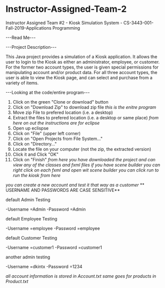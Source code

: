# Instructor-Assigned-Team-2
Instructor Assigned Team #2 - Kiosk Simulation System - CS-3443-001-Fall-2019-Applications Programming



---Read Me---



---Project Description---

This Java project provides a simulation of a Kiosk application. It allows the user to login to the Kiosk as either an administrator, employee, or customer. For the former two account types, the user is given special permissions for manipulating account and/or product data. For all three account types, the user is able to view the Kiosk page, and can select and purchase from a variety of items.


---Looking at the code/entire program---

1. Click on the green "Clone or download" button
2. Click on "Download Zip" to download zip file
*this is the enitre program*
3. Move zip File to prefered location (i.e. a desktop)
4. Extract the files to prefered location (i.e. a desktop or same place)
*from here on out the instructions are for eclipse*
5. Open up eclispse
6. Click on "File" (upper left corner)
7. Click on "Open Projects from File System..."
8. Click on "Directory..."
9. Locate the file on your computer (not the zip, the extracted version)
10. Click it and Click "OK"
11. Click on "Finish"
*from here you have downloaded the project and can view any of the classes and fxml files*
*if you have scene builder you can right click on each fxml and open wit scene builder*
*you can click run to run the kiosk from here*

*you can create a new account and test it that way as a customer*
** USERNAME AND PASSWORDS ARE CASE SENSITIVE**

default Admin Testing

-Username =Admin
-Password =Admin

default Employee Testing

-Username =employee
-Password =employee

default Customer Testing

-Username =customer1
-Password =customer1

another admin testing

-Username =dkintx
-Password =1234

*all account information is stored in Account.txt*
*same goes for products in Product.txt*
